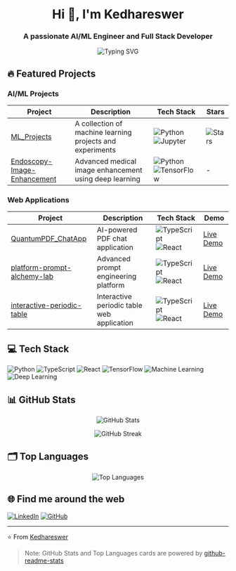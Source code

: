 <h1 align="center">Hi 👋, I'm Kedhareswer</h1>
<h3 align="center">A passionate AI/ML Engineer and Full Stack Developer</h3>

<p align="center">
  <img src="https://readme-typing-svg.herokuapp.com?font=Fira+Code&duration=3000&pause=1000&center=true&vCenter=true&width=435&lines=Machine+Learning+Engineer;Full+Stack+Developer;AI+Enthusiast" alt="Typing SVG" />
</p>

## 🔥 Featured Projects

### AI/ML Projects
| Project | Description | Tech Stack | Stars |
|---------|-------------|------------|-------|
| [ML_Projects](https://github.com/Kedhareswer/ML_Projects) | A collection of machine learning projects and experiments | ![Python](https://img.shields.io/badge/Python-3776AB?style=flat&logo=python&logoColor=white) ![Jupyter](https://img.shields.io/badge/Jupyter-F37626?style=flat&logo=jupyter&logoColor=white) | ![Stars](https://img.shields.io/github/stars/Kedhareswer/ML_Projects) |
| [Endoscopy-Image-Enhancement](https://github.com/Kedhareswer/Endoscopy-Image-Enhancement) | Advanced medical image enhancement using deep learning | ![Python](https://img.shields.io/badge/Python-3776AB?style=flat&logo=python&logoColor=white) ![TensorFlow](https://img.shields.io/badge/TensorFlow-FF6F00?style=flat&logo=tensorflow&logoColor=white) | - |

### Web Applications
| Project | Description | Tech Stack | Demo |
|---------|-------------|------------|------|
| [QuantumPDF_ChatApp](https://github.com/Kedhareswer/QuantumPDF_ChatApp) | AI-powered PDF chat application | ![TypeScript](https://img.shields.io/badge/TypeScript-3178C6?style=flat&logo=typescript&logoColor=white) ![React](https://img.shields.io/badge/React-61DAFB?style=flat&logo=react&logoColor=black) | [Live Demo](https://v0-rag-pdf-chatbot-eight.vercel.app) |
| [platform-prompt-alchemy-lab](https://github.com/Kedhareswer/platform-prompt-alchemy-lab) | Advanced prompt engineering platform | ![TypeScript](https://img.shields.io/badge/TypeScript-3178C6?style=flat&logo=typescript&logoColor=white) ![React](https://img.shields.io/badge/React-61DAFB?style=flat&logo=react&logoColor=black) | [Live Demo](https://prompt-enhancer-hazel.vercel.app) |
| [interactive-periodic-table](https://github.com/Kedhareswer/interactive-periodic-table) | Interactive periodic table web application | ![TypeScript](https://img.shields.io/badge/TypeScript-3178C6?style=flat&logo=typescript&logoColor=white) ![React](https://img.shields.io/badge/React-61DAFB?style=flat&logo=react&logoColor=black) | [Live Demo](https://v0-interactive-periodic-table-rose.vercel.app) |

## 💻 Tech Stack
![Python](https://img.shields.io/badge/Python-3776AB?style=for-the-badge&logo=python&logoColor=white)
![TypeScript](https://img.shields.io/badge/TypeScript-3178C6?style=for-the-badge&logo=typescript&logoColor=white)
![React](https://img.shields.io/badge/React-61DAFB?style=for-the-badge&logo=react&logoColor=black)
![TensorFlow](https://img.shields.io/badge/TensorFlow-FF6F00?style=for-the-badge&logo=tensorflow&logoColor=white)
![Machine Learning](https://img.shields.io/badge/Machine_Learning-02569B?style=for-the-badge&logo=pytorch&logoColor=white)
![Deep Learning](https://img.shields.io/badge/Deep_Learning-FF6F00?style=for-the-badge&logo=tensorflow&logoColor=white)

## 📊 GitHub Stats

<p align="center">
  <img src="https://github-readme-stats.vercel.app/api?username=Kedhareswer&show_icons=true&theme=radical" alt="GitHub Stats" />
</p>

<p align="center">
  <img src="https://github-readme-streak-stats.herokuapp.com/?user=Kedhareswer&theme=radical" alt="GitHub Streak" />
</p>

## 🗂️ Top Languages

<p align="center">
  <img src="https://github-readme-stats.vercel.app/api/top-langs/?username=Kedhareswer&layout=compact&theme=radical" alt="Top Languages" />
</p>

## 🌐 Find me around the web
[![LinkedIn](https://img.shields.io/badge/LinkedIn-0077B5?style=for-the-badge&logo=linkedin&logoColor=white)](https://linkedin.com/in/YOUR_LINKEDIN)
[![GitHub](https://img.shields.io/badge/GitHub-100000?style=for-the-badge&logo=github&logoColor=white)](https://github.com/Kedhareswer)

---
⭐️ From [Kedhareswer](https://github.com/Kedhareswer)

> Note: GitHub Stats and Top Languages cards are powered by [github-readme-stats](https://github.com/anuraghazra/github-readme-stats)
